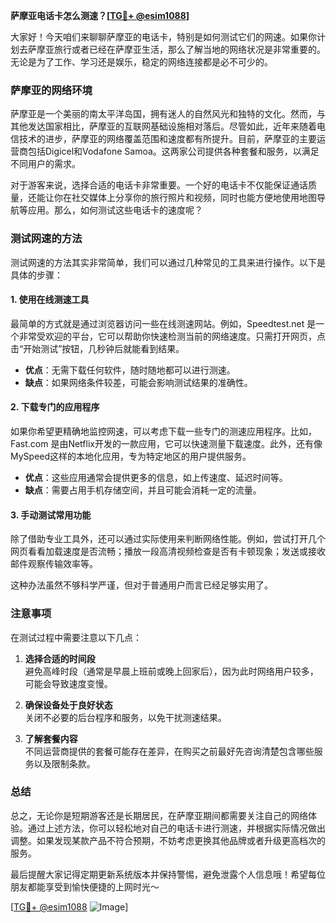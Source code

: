 **萨摩亚电话卡怎么测速？[[TG💪+ @esim1088](https://t.me/s/esim1088)]**

大家好！今天咱们来聊聊萨摩亚的电话卡，特别是如何测试它们的网速。如果你计划去萨摩亚旅行或者已经在萨摩亚生活，那么了解当地的网络状况是非常重要的。无论是为了工作、学习还是娱乐，稳定的网络连接都是必不可少的。

### 萨摩亚的网络环境

萨摩亚是一个美丽的南太平洋岛国，拥有迷人的自然风光和独特的文化。然而，与其他发达国家相比，萨摩亚的互联网基础设施相对落后。尽管如此，近年来随着电信技术的进步，萨摩亚的网络覆盖范围和速度都有所提升。目前，萨摩亚的主要运营商包括Digicel和Vodafone Samoa。这两家公司提供各种套餐和服务，以满足不同用户的需求。

对于游客来说，选择合适的电话卡非常重要。一个好的电话卡不仅能保证通话质量，还能让你在社交媒体上分享你的旅行照片和视频，同时也能方便地使用地图导航等应用。那么，如何测试这些电话卡的速度呢？

### 测试网速的方法

测试网速的方法其实非常简单，我们可以通过几种常见的工具来进行操作。以下是具体的步骤：

#### 1. 使用在线测速工具

最简单的方式就是通过浏览器访问一些在线测速网站。例如，Speedtest.net 是一个非常受欢迎的平台，它可以帮助你快速检测当前的网络速度。只需打开网页，点击“开始测试”按钮，几秒钟后就能看到结果。

- **优点**：无需下载任何软件，随时随地都可以进行测速。
- **缺点**：如果网络条件较差，可能会影响测试结果的准确性。

#### 2. 下载专门的应用程序

如果你希望更精确地监控网速，可以考虑下载一些专门的测速应用程序。比如，Fast.com 是由Netflix开发的一款应用，它可以快速测量下载速度。此外，还有像MySpeed这样的本地化应用，专为特定地区的用户提供服务。

- **优点**：这些应用通常会提供更多的信息，如上传速度、延迟时间等。
- **缺点**：需要占用手机存储空间，并且可能会消耗一定的流量。

#### 3. 手动测试常用功能

除了借助专业工具外，还可以通过实际使用来判断网络性能。例如，尝试打开几个网页看看加载速度是否流畅；播放一段高清视频检查是否有卡顿现象；发送或接收邮件观察传输效率等。

这种办法虽然不够科学严谨，但对于普通用户而言已经足够实用了。

### 注意事项

在测试过程中需要注意以下几点：

1. **选择合适的时间段**  
   避免高峰时段（通常是早晨上班前或晚上回家后），因为此时网络用户较多，可能会导致速度变慢。

2. **确保设备处于良好状态**  
   关闭不必要的后台程序和服务，以免干扰测速结果。

3. **了解套餐内容**  
   不同运营商提供的套餐可能存在差异，在购买之前最好先咨询清楚包含哪些服务以及限制条款。

### 总结

总之，无论你是短期游客还是长期居民，在萨摩亚期间都需要关注自己的网络体验。通过上述方法，你可以轻松地对自己的电话卡进行测速，并根据实际情况做出调整。如果发现某款产品不符合预期，不妨考虑更换其他品牌或者升级更高档次的服务。

最后提醒大家记得定期更新系统版本并保持警惕，避免泄露个人信息哦！希望每位朋友都能享受到愉快便捷的上网时光～

[[TG💪+ @esim1088](https://t.me/s/esim1088) ![Image](https://i.postimg.cc/4NQfJmqS/Snipaste-2025-05-13-00-14-12.png)]